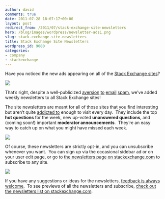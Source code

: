 ```yaml
---
author: david
comments: true
date: 2011-07-28 18:07:17+00:00
layout: post
redirect_from: /2011/07/stack-exchange-site-newsletters
hero: /blog/images/wordpress/newsletter-ads1.png
slug: stack-exchange-site-newsletters
title: Stack Exchange Site Newsletters
wordpress_id: 9080
categories:
- company
- stackexchange
---
```


Have you noticed the new ads appearing on all of the [Stack Exchange sites](http://stackexchange.com/newsletters)?


![](/blog/images/wordpress/newsletter-ads1.png)


That’s right, despite a well-publicized [aversion](http://www.codinghorror.com/blog/2008/11/is-email-efail.html) [to](http://www.codinghorror.com/blog/2009/09/email-the-variable-reinforcement-machine.html) [email](http://www.codinghorror.com/blog/2005/09/when-email-goes-bad.html) [spam](http://www.codinghorror.com/blog/2010/04/so-youd-like-to-send-some-email-through-code.html), we’ve added weekly newsletters to all Stack Exchange sites!

The site newsletters are meant for all of those sites that you find interesting but aren’t quite [addicted to](http://meta.stackoverflow.com/questions/56469/what-aspects-of-psychology-does-stack-overflow-take-advantage-of/56797#56797) enough to visit every day.  They include the top **hot questions** for the week, new up-voted **unanswered questions**, and (coming soon!) important **moderator announcements**.  They’re an easy way to catch up on what you might have missed each week.


![](/blog/images/wordpress/diy-newsletter.png)


Of course, these newsletters are strictly opt-in, and you can unsubscribe whenever you want.  You can sign up via the occasional sidebar ad or on your user edit page, or go to [the newsletters page on stackexchange.com](http://stackexchange.com/newsletters) to subscribe to any site.


![](/blog/images/wordpress/taco-newsletter1.png)


If you have any suggestions or ideas for the newsletters, [feedback is always welcome](http://meta.stackoverflow.com/questions/tagged/newsletter).  To see previews of all the newsletters and subscribe, [check out the newsletters list on stackexchange.com](http://stackexchange.com/newsletters).
